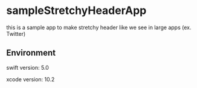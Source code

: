 # sampleStretchyHeaderApp

this is a sample app to make stretchy header like we see in large apps (ex. Twitter)

## Environment 

swift version: 5.0

xcode version: 10.2
